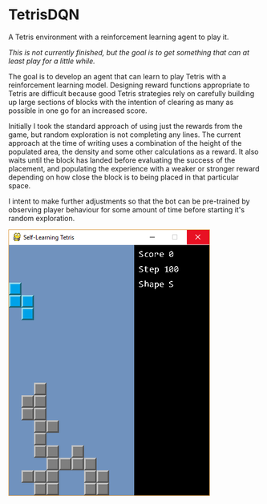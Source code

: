 # TetrisDQN
A Tetris environment with a reinforcement learning agent to play it.

*This is not currently finished, but the goal is to get something that can at least play for a little while.*

The goal is to develop an agent that can learn to play Tetris with a reinforcement learning model. Designing reward functions appropriate to Tetris are difficult because good Tetris strategies rely on carefully building up large sections of blocks with the intention of clearing as many as possible in one go for an increased score.

Initially I took the standard approach of using just the rewards from the game, but random exploration is not completing any lines.
The current approach at the time of writing uses a combination of the height of the populated area, the density and some other calculations as a reward. It also waits until the block has landed before evaluating the success of the placement, and populating the experience with a weaker or stronger reward depending on how close the block is to being placed in that particular space.

I intent to make further adjustments so that the bot can be pre-trained by observing player behaviour for some amount of time before starting it's random exploration.

![Screenshot](https://raw.githubusercontent.com/bretcolloff/tetrisdqn/master/screenshot.png "Screenshot")